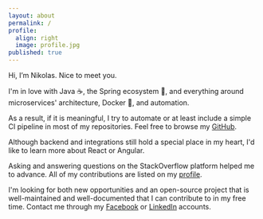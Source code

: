 ```yaml
---
layout: about
permalink: /
profile:
  align: right
  image: profile.jpg
published: true
---
```

Hi, I’m Nikolas. Nice to meet you.

I'm in love with Java ☕, the Spring ecosystem 🍃, and everything around microservices' architecture, Docker 🐋, and automation.

As a result, if it is meaningful, I try to automate or at least include a simple CI pipeline in most of my repositories. Feel free to browse my [GitHub](https://github.com/Nikolas-Charalambidis).

Although backend and integrations still hold a special place in my heart, I'd like to learn more about React or Angular.

Asking and answering questions on the StackOverflow platform helped me to advance. All of my contributions are listed on my [profile](https://stackoverflow.com/users/3764965/nikolas-charalambidis?tab=profile).

I'm looking for both new opportunities and an open-source project that is well-maintained and well-documented that I can contribute to in my free time. Contact me through my [Facebook](https://www.facebook.com/nikolas.charalambidis) or [LinkedIn](https://www.linkedin.com/in/nikolas-charalambidis) accounts.